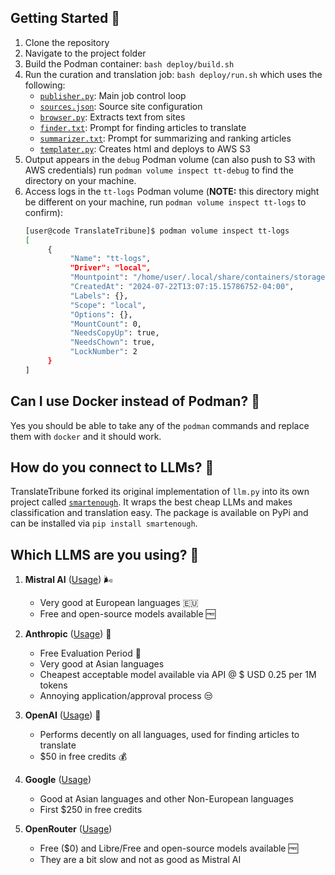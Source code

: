 ## Getting Started 🏁

1. Clone the repository
2. Navigate to the project folder
3. Build the Podman container: ```bash deploy/build.sh```
4. Run the curation and translation job: ```bash deploy/run.sh``` which uses the following:
    - [```publisher.py```](./utils/publisher.py): Main job control loop
    - [```sources.json```](./config/sources.json): Source site configuration
    - [```browser.py```](./utils/browser.py): Extracts text from sites
    - [```finder.txt```](./config/finder.txt): Prompt for finding articles to translate
    - [```summarizer.txt```](./config/summarizer.txt): Prompt for summarizing and ranking articles
    - [```templater.py```](./utils/templater.py): Creates html and deploys to AWS S3
5. Output appears in the ```debug``` Podman volume (can also push to S3 with AWS credentials) run ```podman volume inspect tt-debug``` to find the directory on your machine.
6. Access logs in the ```tt-logs``` Podman volume (**NOTE:** this directory might be different on your machine, run ```podman volume inspect tt-logs``` to confirm):
    ```bash
    [user@code TranslateTribune]$ podman volume inspect tt-logs
    [
         {
              "Name": "tt-logs",
              "Driver": "local",
              "Mountpoint": "/home/user/.local/share/containers/storage/volumes/tt-logs/_data",
              "CreatedAt": "2024-07-22T13:07:15.15786752-04:00",
              "Labels": {},
              "Scope": "local",
              "Options": {},
              "MountCount": 0,
              "NeedsCopyUp": true,
              "NeedsChown": true,
              "LockNumber": 2
         }
    ]    
    ```
## Can I use Docker instead of Podman? 🐳

Yes you should be able to take any of the ```podman``` commands and replace them with ```docker``` and it should work.


## How do you connect to LLMs? 🤔

TranslateTribune forked its original implementation of ```llm.py``` into its own project called [```smartenough```](https://pypi.org/project/smartenough/). It wraps the best cheap LLMs and makes classification and translation easy. The package is available on PyPi and can be installed via ```pip install smartenough```.


## Which LLMS are you using? 🤖

1. **Mistral AI** ([Usage](https://console.mistral.ai/usage/)) 🌬️
   - Very good at European languages 🇪🇺
   - Free and open-source models available 🆓

2. **Anthropic** ([Usage](https://console.anthropic.com/settings/logs)) 🤖
   - Free Evaluation Period 🎉
   - Very good at Asian languages
   - Cheapest acceptable model available via API @ $ USD 0.25 per 1M tokens
   - Annoying application/approval process 😒

3. **OpenAI** ([Usage](https://platform.openai.com/usage)) 🧠
   - Performs decently on all languages, used for finding articles to translate
   - $50 in free credits 💰

4. **Google** ([Usage](https://console.cloud.google.com/billing/))
   - Good at Asian languages and other Non-European languages
   - First $250 in free credits

5. **OpenRouter** ([Usage](https://openrouter.io/))
   - Free ($0) and Libre/Free and open-source models available 🆓
   - They are a bit slow and not as good as Mistral AI
